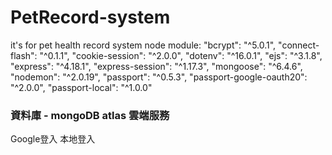 # PetRecord-system
it's for pet health record system
node module: 
    "bcrypt": "^5.0.1",
    "connect-flash": "^0.1.1",
    "cookie-session": "^2.0.0",
    "dotenv": "^16.0.1",
    "ejs": "^3.1.8",
    "express": "^4.18.1",
    "express-session": "^1.17.3",
    "mongoose": "^6.4.6",
    "nodemon": "^2.0.19",
    "passport": "^0.5.3",
    "passport-google-oauth20": "^2.0.0",
    "passport-local": "^1.0.0"
 ###  資料庫 - mongoDB atlas 雲端服務
 Google登入 本地登入
